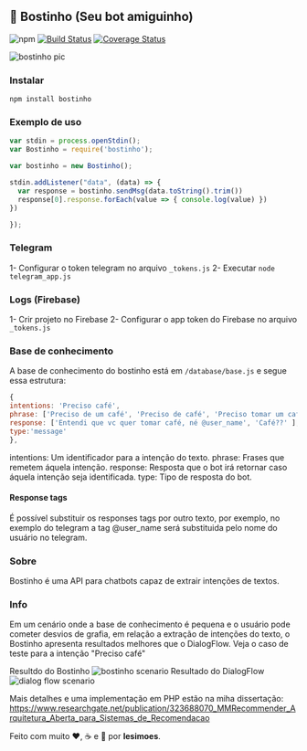 ## :poop: Bostinho (Seu bot amiguinho)

![npm](https://img.shields.io/npm/l/express.svg)
[![Build Status](https://travis-ci.org/lesimoes/bostinho.svg?branch=master)](https://travis-ci.org/lesimoes/bostinho)
[![Coverage Status](https://coveralls.io/repos/github/lesimoes/bostinho/badge.svg?branch=master)](https://coveralls.io/github/lesimoes/bostinho?branch=master)


![bostinho pic](https://media.giphy.com/media/l0MYSMV95h0NY6L1m/giphy.gif)


### Instalar
`npm install bostinho`

### Exemplo de uso

```javascript
var stdin = process.openStdin();
var Bostinho = require('bostinho');

var bostinho = new Bostinho();

stdin.addListener("data", (data) => {
  var response = bostinho.sendMsg(data.toString().trim())
  response[0].response.forEach(value => { console.log(value) })
})

});
```

### Telegram

1- Configurar o token telegram no arquivo `_tokens.js`
2- Executar `node telegram_app.js`

### Logs (Firebase)
1- Crir projeto no Firebase
2- Configurar o app token do Firebase no arquivo `_tokens.js`


### Base de conhecimento

A base de conhecimento do bostinho está em `/database/base.js` e segue essa estrutura:

```javascript
{
intentions: 'Preciso café',
phrase: ['Preciso de um café', 'Preciso de café', 'Preciso tomar um café'],
response: ['Entendi que vc quer tomar café, né @user_name', 'Café??' ],
type:'message'
},
```
intentions: Um identificador para a intenção do texto.
phrase: Frases que remetem áquela intenção.
response: Resposta que o bot irá retornar caso áquela intenção seja identificada.
type: Tipo de resposta do bot.

#### Response tags
É possível substituir os responses tags por outro texto, por exemplo, no exemplo do telegram a tag @user_name será substituida pelo nome do usuário no telegram.


### Sobre

Bostinho é uma API para chatbots capaz de extrair intenções de textos.

### Info
Em um cenário onde a base de conhecimento é pequena e o usuário pode cometer desvios de grafia, em relação a extração de intenções do texto, o Bostinho apresenta resultados melhores que o DialogFlow. Veja o caso de teste para a intenção "Preciso café"

Resultdo do Bostinho
![bostinho scenario](https://i.imgur.com/Zll3IQb.gif)
Resultado do DialogFlow
![dialog flow scenario](https://i.imgur.com/XZ8XsIc.gif)




Mais detalhes e uma implementação em PHP estão na miha dissertação: https://www.researchgate.net/publication/323688070_MMRecommender_Arquitetura_Aberta_para_Sistemas_de_Recomendacao





Feito com muito :heart:, :coffee: e :beer: por **lesimoes**.
